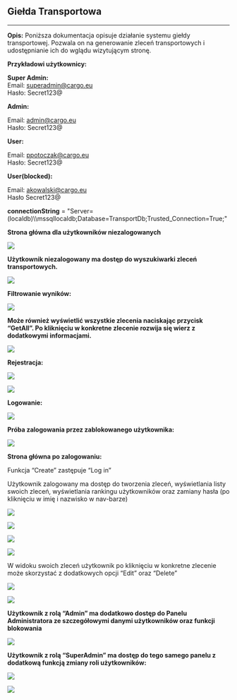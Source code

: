 ## Giełda Transportowa

---

**Opis:** Poniższa dokumentacja opisuje działanie systemu giełdy transportowej. Pozwala on na generowanie zleceń transportowych i udostępnianie ich do wglądu wizytującym stronę. 

**Przykładowi użytkownicy:**

**Super Admin:**  
Email: superadmin@cargo.eu  
Hasło: Secret123@

**Admin:**

Email: admin@cargo.eu  
Hasło: Secret123@

**User:**

Email: ppotoczak@cargo.eu  
Hasło: Secret123@

**User(blocked):**

Email: akowalski@cargo.eu  
Hasło Secret123@

**connectionString** = "Server=(localdb)\\\\mssqllocaldb;Database=TransportDb;Trusted\_Connection=True;"

**Strona główna dla użytkowników niezalogowanych**

![](https://33333.cdn.cke-cs.com/kSW7V9NHUXugvhoQeFaf/images/b8b17e3adbbdc6860c74af69d3479230d6a0ebd49ff06248.png)

**Użytkownik niezalogowany ma dostęp do wyszukiwarki zleceń transportowych.**

![](https://33333.cdn.cke-cs.com/kSW7V9NHUXugvhoQeFaf/images/001b64d6a2f86234bddb65a423667a622a69e4804203682c.png)

**Filtrowanie wyników:**

![](https://33333.cdn.cke-cs.com/kSW7V9NHUXugvhoQeFaf/images/78137e580d6c0049fceefa3f0ec1bd2a908fa54cb2a68795.png)

**Może również wyświetlić wszystkie zlecenia naciskając przycisk “GetAll”. Po kliknięciu w konkretne zlecenie rozwija się wierz z dodatkowymi informacjami.**

![](https://33333.cdn.cke-cs.com/kSW7V9NHUXugvhoQeFaf/images/a008ec3d1b12f49859ae48065e63f4b0138201b17e304bac.png)

**Rejestracja:**

![](https://33333.cdn.cke-cs.com/kSW7V9NHUXugvhoQeFaf/images/e3073220c864e7aa062d6ed827ee9f92efc9ea390813eff7.png)

![](https://33333.cdn.cke-cs.com/kSW7V9NHUXugvhoQeFaf/images/f45d49821543e7b785d719c76697f352f41e27f536eab100.png)

**Logowanie:**

![](https://33333.cdn.cke-cs.com/kSW7V9NHUXugvhoQeFaf/images/5e8636f7c6ae425c2557bd3b0cacb0dafab6983e2d3a85a1.png)

**Próba zalogowania przez zablokowanego użytkownika:**

![](https://33333.cdn.cke-cs.com/kSW7V9NHUXugvhoQeFaf/images/b486ed2ed3f20f79e2e245b527f7568e88d0f1a4fa344968.png)

**Strona główna po zalogowaniu:**

Funkcja “Create” zastępuje “Log in”

Użytkownik zalogowany ma dostęp do tworzenia zleceń, wyświetlania listy swoich zleceń, wyświetlania rankingu użytkowników oraz zamiany hasła (po kliknięciu w imię i nazwisko w nav-barze)

![](https://33333.cdn.cke-cs.com/kSW7V9NHUXugvhoQeFaf/images/b6b54eaad90b019fc58c1d2aad6f48861c33427aa49c4f4e.png)

![](https://33333.cdn.cke-cs.com/kSW7V9NHUXugvhoQeFaf/images/dedf121658e23fa3e885f791403ebe6346aea94083fd9ea4.png)

![](https://33333.cdn.cke-cs.com/kSW7V9NHUXugvhoQeFaf/images/70b0e6b9cc6ea8e337843b5144624db26d21fa1c2ef71ad9.png)

![](https://33333.cdn.cke-cs.com/kSW7V9NHUXugvhoQeFaf/images/179df0fa0c4386774b30c5965f3129f36d7cd717ee091fc0.png)

W widoku swoich zleceń użytkownik po kliknięciu w konkretne zlecenie może skorzystać z dodatkowych opcji “Edit” oraz “Delete”

![](https://33333.cdn.cke-cs.com/kSW7V9NHUXugvhoQeFaf/images/c3a5e1274563a281918e0e5e86b93c0ea3c60cd55ff33114.png)

![](https://33333.cdn.cke-cs.com/kSW7V9NHUXugvhoQeFaf/images/836e067a58d2874f1bbbe52394e516c1c258a8cff09c7610.png)

**Użytkownik z rolą “Admin” ma dodatkowo dostęp do Panelu Administratora ze szczegółowymi danymi użytkowników oraz funkcji blokowania**

![](https://33333.cdn.cke-cs.com/kSW7V9NHUXugvhoQeFaf/images/003a0f08cbca2acfaff671fcee81045cc0dc7a36c66cd09c.png)

**Użytkownik z rolą “SuperAdmin” ma dostęp do tego samego panelu z dodatkową funkcją zmiany roli użytkowników:**

![](https://33333.cdn.cke-cs.com/kSW7V9NHUXugvhoQeFaf/images/7dbb2162cb2c9c978f447d6653ad0aaebef8623c0b3525db.png)

![](https://33333.cdn.cke-cs.com/kSW7V9NHUXugvhoQeFaf/images/655e4f5ee1635feb0829c023fa0c3425ab823447f70804b1.png)

